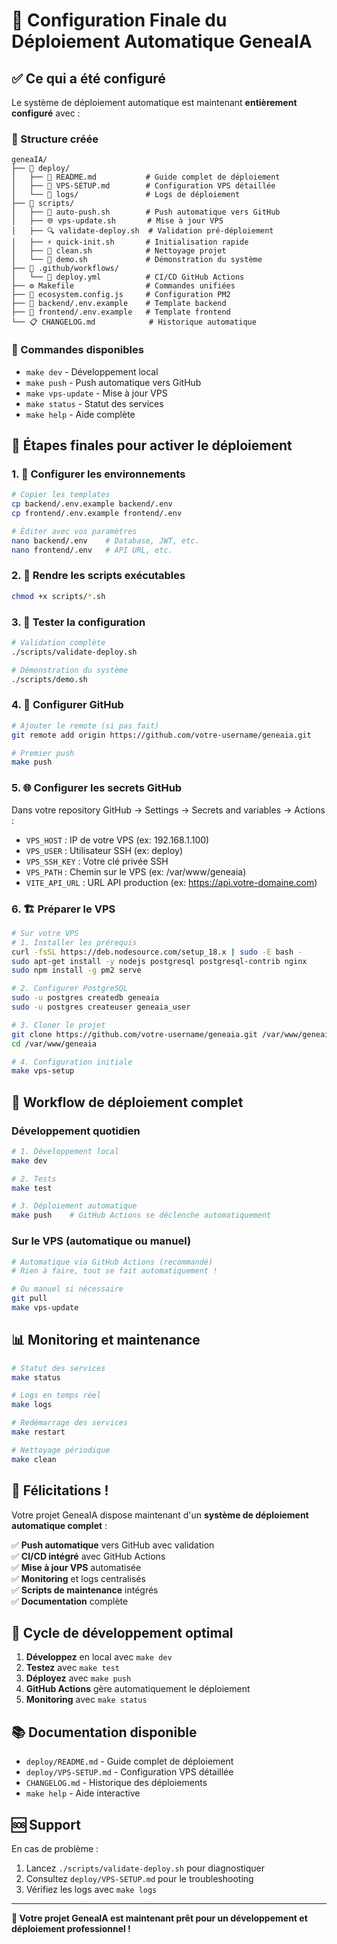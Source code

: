 # 🚀 Configuration Finale du Déploiement Automatique GeneaIA

## ✅ Ce qui a été configuré

Le système de déploiement automatique est maintenant **entièrement configuré** avec :

### 📁 Structure créée
```
geneaIA/
├── 📁 deploy/
│   ├── 📄 README.md           # Guide complet de déploiement
│   ├── 📄 VPS-SETUP.md        # Configuration VPS détaillée
│   └── 📁 logs/               # Logs de déploiement
├── 📁 scripts/
│   ├── 🔧 auto-push.sh        # Push automatique vers GitHub
│   ├── 🌐 vps-update.sh       # Mise à jour VPS
│   ├── 🔍 validate-deploy.sh  # Validation pré-déploiement
│   ├── ⚡ quick-init.sh       # Initialisation rapide
│   ├── 🧹 clean.sh            # Nettoyage projet
│   └── 🎯 demo.sh             # Démonstration du système
├── 📁 .github/workflows/
│   └── 🤖 deploy.yml          # CI/CD GitHub Actions
├── ⚙️ Makefile                # Commandes unifiées
├── 🔧 ecosystem.config.js     # Configuration PM2
├── 📄 backend/.env.example    # Template backend
├── 📄 frontend/.env.example   # Template frontend
└── 📋 CHANGELOG.md            # Historique automatique
```

### 🔧 Commandes disponibles
- `make dev` - Développement local
- `make push` - Push automatique vers GitHub
- `make vps-update` - Mise à jour VPS
- `make status` - Statut des services
- `make help` - Aide complète

## 🎯 Étapes finales pour activer le déploiement

### 1. 📝 Configurer les environnements
```bash
# Copier les templates
cp backend/.env.example backend/.env
cp frontend/.env.example frontend/.env

# Éditer avec vos paramètres
nano backend/.env    # Database, JWT, etc.
nano frontend/.env   # API URL, etc.
```

### 2. 🔧 Rendre les scripts exécutables
```bash
chmod +x scripts/*.sh
```

### 3. 🧪 Tester la configuration
```bash
# Validation complète
./scripts/validate-deploy.sh

# Démonstration du système
./scripts/demo.sh
```

### 4. 🔗 Configurer GitHub
```bash
# Ajouter le remote (si pas fait)
git remote add origin https://github.com/votre-username/geneaia.git

# Premier push
make push
```

### 5. 🌐 Configurer les secrets GitHub
Dans votre repository GitHub → Settings → Secrets and variables → Actions :

- `VPS_HOST` : IP de votre VPS (ex: 192.168.1.100)
- `VPS_USER` : Utilisateur SSH (ex: deploy)
- `VPS_SSH_KEY` : Votre clé privée SSH
- `VPS_PATH` : Chemin sur le VPS (ex: /var/www/geneaia)
- `VITE_API_URL` : URL API production (ex: https://api.votre-domaine.com)

### 6. 🏗️ Préparer le VPS
```bash
# Sur votre VPS
# 1. Installer les prérequis
curl -fsSL https://deb.nodesource.com/setup_18.x | sudo -E bash -
sudo apt-get install -y nodejs postgresql postgresql-contrib nginx
sudo npm install -g pm2 serve

# 2. Configurer PostgreSQL
sudo -u postgres createdb geneaia
sudo -u postgres createuser geneaia_user

# 3. Cloner le projet
git clone https://github.com/votre-username/geneaia.git /var/www/geneaia
cd /var/www/geneaia

# 4. Configuration initiale
make vps-setup
```

## 🚀 Workflow de déploiement complet

### Développement quotidien
```bash
# 1. Développement local
make dev

# 2. Tests
make test

# 3. Déploiement automatique
make push    # GitHub Actions se déclenche automatiquement
```

### Sur le VPS (automatique ou manuel)
```bash
# Automatique via GitHub Actions (recommandé)
# Rien à faire, tout se fait automatiquement !

# Ou manuel si nécessaire
git pull
make vps-update
```

## 📊 Monitoring et maintenance

```bash
# Statut des services
make status

# Logs en temps réel
make logs

# Redémarrage des services
make restart

# Nettoyage périodique
make clean
```

## 🎊 Félicitations !

Votre projet GeneaIA dispose maintenant d'un **système de déploiement automatique complet** :

✅ **Push automatique** vers GitHub avec validation  
✅ **CI/CD intégré** avec GitHub Actions  
✅ **Mise à jour VPS** automatisée  
✅ **Monitoring** et logs centralisés  
✅ **Scripts de maintenance** intégrés  
✅ **Documentation** complète  

## 🔄 Cycle de développement optimal

1. **Développez** en local avec `make dev`
2. **Testez** avec `make test`
3. **Déployez** avec `make push`
4. **GitHub Actions** gère automatiquement le déploiement
5. **Monitoring** avec `make status`

## 📚 Documentation disponible

- `deploy/README.md` - Guide complet de déploiement
- `deploy/VPS-SETUP.md` - Configuration VPS détaillée  
- `CHANGELOG.md` - Historique des déploiements
- `make help` - Aide interactive

## 🆘 Support

En cas de problème :
1. Lancez `./scripts/validate-deploy.sh` pour diagnostiquer
2. Consultez `deploy/VPS-SETUP.md` pour le troubleshooting
3. Vérifiez les logs avec `make logs`

---

**🎯 Votre projet GeneaIA est maintenant prêt pour un développement et déploiement professionnel !**